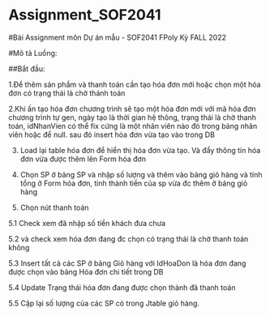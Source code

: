 # Assignment_SOF2041
#Bài Assignment môn Dự án mẫu - SOF2041 FPoly Kỳ FALL 2022

#Mô tả Luồng:

##Bắt đầu:

1.Để thêm sản phẩm và thanh toán cần tạo hóa đơn mới hoặc chọn một hóa đơn có trạng thái là chờ thánh toán

2.Khi ấn tạo hóa đơn chương trình sẽ tạo một hóa đơn mới với mã hóa đơn chương trình tự gen, ngày tạo là 
	thời gian hệ thông, trạng thái là chờ thanh toán, idNhanVien có thể fix cứng là một nhân viên nào đó trong bảng nhân viên hoặc để null.
	sau đó insert hóa đơn vừa tạo vào trong DB

3. Load lại table hóa đơn để hiển thị hóa đơn vừa tạo. Và đẩy thông tin hóa đơn vừa được thêm lên Form hóa đơn

4. Chọn SP ở bảng SP và nhập số lượng và thêm vào bảng giỏ hàng và tính tổng ở Form hóa đơn, tính thành tiền của sp vừa đc thêm ở bảng giỏ hàng

5. Chọn nút thanh toán
 
 5.1 Check xem đã nhập số tiền khách đưa chưa
 
 5.2 và check xem hóa đơn đang đc chọn có trạng thái là chờ thanh toán không
 
 5.3 Insert tất cả các SP ở bảng Giỏ hàng với IdHoaDon là hóa đơn đang được chọn vào bảng Hóa đơn chi tiết trong DB
 
 5.4 Update Trạng thái hóa đơn đang được chọn thành đã thanh toán
 
 5.5 Cập lại số lượng của các SP có trong Jtable giỏ hàng.
